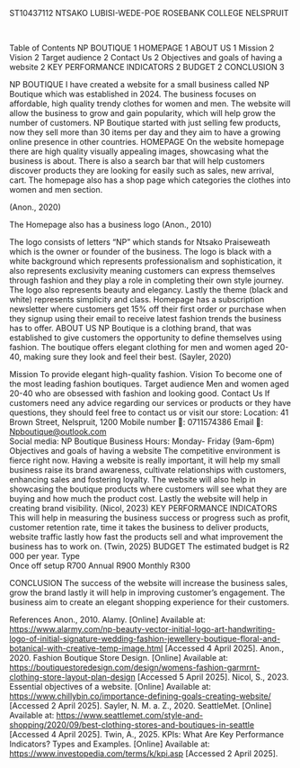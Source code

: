  
ST10437112 NTSAKO LUBISI-WEDE-POE
ROSEBANK COLLEGE NELSPRUIT
 
 

Table of Contents
NP BOUTIQUE	1
HOMEPAGE	1
ABOUT US	1
Mission	2
Vision	2
Target audience	2
Contact Us	2
Objectives and goals of having a website	2
KEY PERFORMANCE INDICATORS	2
BUDGET	2
CONCLUSION	3



















NP BOUTIQUE
I have created a website for a small business called NP Boutique which was established in 2024. The business focuses on affordable, high quality trendy clothes for women and men. The website will allow the business to grow and gain popularity, which will help grow the number of customers. NP Boutique started with just selling few products, now they sell more than 30 items per day and they aim to have a growing online presence in other countries.
HOMEPAGE
On the website homepage there are high quality visually appealing images, showcasing what the business is about. There is also a search bar that will help customers discover products they are looking for easily such as sales, new arrival, cart. The homepage also has a shop page which categories the clothes into women and men section.

 (Anon., 2020) 

The Homepage also has a business logo
 (Anon., 2010) 

The logo consists of letters “NP” which stands for Ntsako Praiseweath which is the owner or founder of the business. The logo is black with a white background which represents professionalism and sophistication, it also represents exclusivity meaning customers can express themselves through fashion and they play a role in completing their own style journey. The logo also represents beauty and elegancy. Lastly the theme (black and white) represents simplicity and class.
Homepage has a subscription newsletter where customers get 15% off their first order or purchase when they signup using their email to receive latest fashion trends the business has to offer. 
ABOUT US 
NP Boutique is a clothing brand, that was established to give customers the opportunity to define themselves using fashion. The boutique offers elegant clothing for men and women aged 20-40, making sure they look and feel their best.
(Sayler, 2020) 

Mission
To provide elegant high-quality fashion. 
Vision 
To become one of the most leading fashion boutiques. 
Target audience
Men and women aged 20-40 who are obsessed with fashion and looking good. 
Contact Us 
If customers need any advice regarding our services or products or they have questions, they should feel free to contact us or visit our store:
Location: 41 Brown Street, Nelspruit, 1200
Mobile number : 0711574386
Email : Npboutique@outlook.com   
Social media: NP Boutique
Business Hours: Monday- Friday (9am-6pm)
Objectives and goals of having a website
The competitive environment is fierce right now. Having a website is really important, it will help my small business raise its brand awareness, cultivate relationships with customers, enhancing sales and fostering loyalty. The website will also help in showcasing the boutique products where customers will see what they are buying and how much the product cost. Lastly the website will help in creating brand visibility. (Nicol, 2023)
KEY PERFORMANCE INDICATORS 
This will help in measuring the business success or progress such as profit, customer retention rate, time it takes the business to deliver products, website traffic lastly how fast the products sell and what improvement the business has to work on. (Twin, 2025)
BUDGET
The estimated budget is R2 000 per year.
Type	
Once off setup	R700
Annual 	R900
Monthly	R300

CONCLUSION
The success of the website will increase the business sales, grow the brand lastly it will help in improving customer’s engagement. The business aim to create an elegant shopping experience for their customers.  























References
Anon., 2010. Alamy. [Online] 
Available at: https://www.alarmy.com/np-beauty-vector-initial-logo-art-handwriting-logo-of-initial-signature-wedding-fashion-jewellery-boutique-floral-and-botanical-with-creative-temp-image.html
[Accessed 4 April 2025].
Anon., 2020. Fashion Boutique Store Design. [Online] 
Available at: https://boutiquestoredesign.com/design/womens-fashion-garmrnt-clothing-store-layout-plan-design
[Accessed 5 April 2025].
Nicol, S., 2023. Essential objectives of a website. [Online] 
Available at: https://www.chillybin.co/importance-defining-goals-creating-website/
[Accessed 2 April 2025].
Sayler, N. M. a. Z., 2020. SeattleMet. [Online] 
Available at: https://www.seattlemet.com/style-and-shopping/2020/09/best-clothing-stores-and-boutiques-in-seattle
[Accessed 4 April 2025].
Twin, A., 2025. KPIs: What Are Key Performance Indicators? Types and Examples. [Online] 
Available at: https://www.investopedia.com/terms/k/kpi.asp
[Accessed 2 April 2025].


